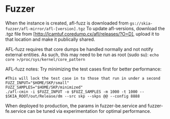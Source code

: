 Fuzzer
======

When the instance is created, afl-fuzz is downloaded from `gs://skia-fuzzer/afl-mirror/afl-[version].tgz`
To update afl-versions, download the .tgz file from [http://lcamtuf.coredump.cx/afl/releases/?O=D],
upload it to that location and make it publically shared.

AFL-fuzz requires that core dumps be handled normally and not notify external entities.  As such, this may need to be run as root (sudo su):
`echo core >/proc/sys/kernel/core_pattern`


AFL-fuzz notes:
Try minimizing the test cases first for better performance:

```
#This will lock the test case in to those that run in under a second
FUZZ_INPUT="$HOME/SKP/small"
FUZZ_SAMPLES="$HOME/SKP/minimized"
./afl-cmin -i $FUZZ_INPUT -o $FUZZ_SAMPLES -m 1000 -t 1000 -- $SKIA_ROOT/out/Release/dm --src skp --skps @@ --config 8888
```


When deployed to production, the params in fuzzer-be.service and fuzzer-fe.service can be tuned via
experimentation for optimal performance.